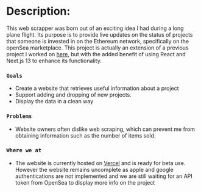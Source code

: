 # Description:

This web scrapper was born out of an exciting idea I had during a long plane flight. Its purpose is to provide live updates on the status of projects that someone is invested in on the Ethereum network, specifically on the openSea marketplace. This project is actually an extension of a previous project I worked on [here](https://github.com/ahmadank/OpenSea-webScrapper/), but with the added benefit of using React and Next.js 13 to enhance its functionality.

### `Goals`

- Create a website that retrieves useful information about a project
- Support adding and dropping of new projects.
- Display the data in a clean way

### `Problems`

- Website owners often dislike web scraping, which can prevent me from obtaining information such as the number of items sold.

### `Where we at`

- The website is currently hosted on [Vercel](https://vercel.com/ahmadank/nft-watchlist) and is ready for beta use. However the website remains uncomplete as apple and google authentications are not implemented and we are still waiting for an API token from OpenSea to display more info on the project
